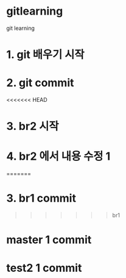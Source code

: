 # gitlearning
git learning


# 1. git 배우기 시작
# 2. git commit 
<<<<<<< HEAD
# 3. br2 시작
# 4. br2 에서 내용 수정 1
=======
# 3. br1 commit
>>>>>>> br1


# master 1 commit

# test2 1 commit